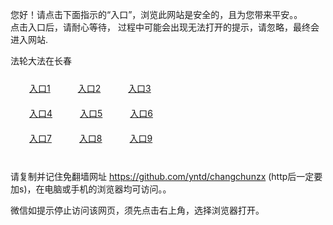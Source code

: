 您好！请点击下面指示的“入口”，浏览此网站是安全的，且为您带来平安。。 <br/>
点击入口后，请耐心等待， 过程中可能会出现无法打开的提示，请忽略，最终会进入网站. </br>

法轮大法在长春<br/>
<div style="padding:10px"><a style="margin:20px" target="_blank" href="https://d1erauxllfhqc8.cloudfront.net/2Qpsp?rslrrm" id="ccLink1" rel="nofollow">入口1</a> <a target="_blank" style="margin:20px" href="https://d2lj6ftjjyxk3t.cloudfront.net/2Qpsp?sqgcr" id="ccLink2" rel="nofollow">入口2</a> <a style="margin:20px" target="_blank" href="https://dacq415sxilj4.cloudfront.net/2Qpsp?fvxelhx" id="ccLink3" rel="nofollow">入口3</a></div>

<div style="padding:10px" ><a style="margin:20px" target="_blank" href="https://d1erauxllfhqc8.cloudfront.net/2Qpsp?rslrrm" id="ccLink4" rel="nofollow">入口4</a> <a style="margin:20px" href="https://d2lj6ftjjyxk3t.cloudfront.net/2Qpsp?sqgcr" target="_blank" id="ccLink5" rel="nofollow">入口5</a> <a style="margin:20px" href="https://dacq415sxilj4.cloudfront.net/2Qpsp?fvxelhx" target="_blank" id="ccLink6" rel="nofollow">入口6</a></div>

<div style="padding:10px"><a style="margin:20px" target="_blank" href="https://d1erauxllfhqc8.cloudfront.net/2Qpsp?rslrrm" id="ccLink7" rel="nofollow">入口7</a> <a style="margin:20px" href="https://d2lj6ftjjyxk3t.cloudfront.net/2Qpsp?sqgcr" target="_blank" id="ccLink8" rel="nofollow">入口8</a> <a style="margin:20px" target="_blank" href="https://dacq415sxilj4.cloudfront.net/2Qpsp?fvxelhx" id="ccLink9" rel="nofollow">入口9</a></div>

<br/>



请复制并记住免翻墙网址 https://github.com/yntd/changchunzx (http后一定要加s)，在电脑或手机的浏览器均可访问。。<br/>

微信如提示停止访问该网页，须先点击右上角，选择浏览器打开。
